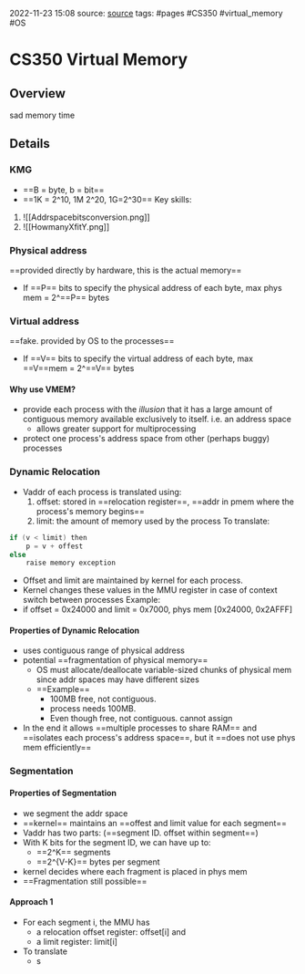 2022-11-23 15:08
source: [source]()
tags: #pages #CS350 #virtual_memory #OS 


# CS350 Virtual Memory


## Overview

sad memory time

## Details

### KMG
- ==B = byte, b = bit==
- ==1K = 2^10, 1M 2^20, 1G=2^30==
Key skills:
1. ![[Addrspacebitsconversion.png]]
2. ![[HowmanyXfitY.png]]


### Physical address
==provided directly by hardware, this is the actual memory==

- If ==P== bits to specify the physical address of each byte, max phys mem = 2^==P== bytes

### Virtual address
==fake. provided by OS to the processes==
- If ==V== bits to specify the virtual address of each byte, max ==V==mem = 2^==V== bytes

#### Why use VMEM?
- provide each process with the *illusion* that it has a large amount of contiguous memory available exclusively to itself. i.e. an address space
	- allows greater support for multiprocessing
- protect one process's address space from other (perhaps buggy) processes

### Dynamic Relocation

- Vaddr of each process is translated using:
	1. offset: stored in ==relocation register==, ==addr in pmem where the process's memory begins==
	2. limit: the amount of memory used by the process
To translate:
```c
if (v < limit) then
	p = v + offest
else
	raise memory exception
```
- Offset and limit are maintained by kernel for each process. 
- Kernel changes these values in the MMU register in case of context switch between processes
Example:
- if offset = 0x24000 and limit = 0x7000, phys mem \[0x24000, 0x2AFFF\]
#### Properties of Dynamic Relocation
- uses contiguous range of physical address
- potential ==fragmentation of physical memory==
	- OS must allocate/deallocate variable-sized chunks of physical mem since addr spaces may have different sizes
	- ==Example==
		- 100MB free, not contiguous.
		- process needs 100MB. 
		- Even though free, not contiguous. cannot assign
- In the end it allows ==multiple processes to share RAM== and ==isolates each process's address space==, but it ==does not use phys mem efficiently==

### Segmentation

#### Properties of Segmentation
- we segment the addr space
- ==kernel== maintains an ==offest and limit value for each segment==
- Vaddr has two parts: (==segment ID. offset within segment==)
- With K bits for the segment ID, we can have up to:
	- ==2^K== segments
	- ==2^{V-K}== bytes per segment
- kernel decides where each fragment is placed in phys mem
- ==Fragmentation still possible==
#### Approach 1
- For each segment i, the MMU has
	- a relocation offset register: offset\[i\] and
	- a limit register: limit\[i\]
- To translate
	- s
